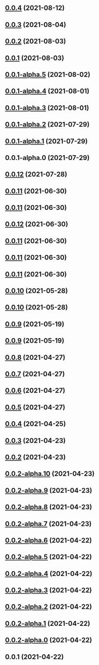 ## [0.0.4](https://new.github.com/yymzy/taro-plugin-sub/compare/v0.0.3...v0.0.4) (2021-08-12)

## [0.0.3](https://new.github.com/yymzy/taro-plugin-sub/compare/v0.0.2...v0.0.3) (2021-08-04)

## [0.0.2](https://new.github.com/yymzy/taro-plugin-sub/compare/v0.0.1...v0.0.2) (2021-08-03)

## [0.0.1](https://new.github.com/yymzy/taro-plugin-sub/compare/v0.0.1-alpha.5...v0.0.1) (2021-08-03)

## [0.0.1-alpha.5](https://new.github.com/yymzy/taro-plugin-sub/compare/v0.0.1-alpha.4...v0.0.1-alpha.5) (2021-08-02)

## [0.0.1-alpha.4](https://yymzy.github.com/yymzy/taro-plugin-sub/compare/v0.0.1-alpha.2...v0.0.1-alpha.4) (2021-08-01)

## [0.0.1-alpha.3](https://yymzy.github.com/yymzy/taro-plugin-sub/compare/v0.0.1-alpha.2...v0.0.1-alpha.3) (2021-08-01)

## [0.0.1-alpha.2](https://new.github.com/yymzy/taro-plugin-sub/compare/v0.0.1-alpha.1...v0.0.1-alpha.2) (2021-07-29)

## [0.0.1-alpha.1](https://new.github.com/yymzy/taro-plugin-sub/compare/v0.0.1-alpha.0...v0.0.1-alpha.1) (2021-07-29)

## 0.0.1-alpha.0 (2021-07-29)

## [0.0.12](https://new.github.com/yymzy/taro-plugin-build/compare/v0.0.11...v0.0.12) (2021-07-28)

## [0.0.11](https://new.github.com/yymzy/taro-plugin-build/compare/v0.0.10...v0.0.11) (2021-06-30)

## [0.0.11](https://new.github.com/yymzy/taro-plugin-build/compare/v0.0.10...v0.0.11) (2021-06-30)

## [0.0.12](https://new.github.com/yymzy/taro-plugin-build/compare/v0.0.10...v0.0.12) (2021-06-30)

## [0.0.11](https://new.github.com/yymzy/taro-plugin-build/compare/v0.0.10...v0.0.11) (2021-06-30)

## [0.0.11](https://new.github.com/yymzy/taro-plugin-build/compare/v0.0.10...v0.0.11) (2021-06-30)

## [0.0.11](https://new.github.com/yymzy/taro-plugin-build/compare/v0.0.10...v0.0.11) (2021-06-30)

## [0.0.10](https://new.github.com/yymzy/taro-plugin-build/compare/v0.0.9...v0.0.10) (2021-05-28)

## [0.0.10](https://new.github.com/yymzy/taro-plugin-build/compare/v0.0.9...v0.0.10) (2021-05-28)

## [0.0.9](https://new.github.com/yymzy/taro-plugin-build/compare/v0.0.8...v0.0.9) (2021-05-19)

## [0.0.9](https://new.github.com/yymzy/taro-plugin-build/compare/v0.0.8...v0.0.9) (2021-05-19)

## [0.0.8](https://new.github.com/yymzy/taro-plugin-build/compare/v0.0.7...v0.0.8) (2021-04-27)

## [0.0.7](https://new.github.com/yymzy/taro-plugin-build/compare/v0.0.6...v0.0.7) (2021-04-27)

## [0.0.6](https://new.github.com/yymzy/taro-plugin-build/compare/v0.0.5...v0.0.6) (2021-04-27)

## [0.0.5](https://new.github.com/yymzy/taro-plugin-build/compare/v0.0.4...v0.0.5) (2021-04-27)

## [0.0.4](https://new.github.com/yymzy/taro-plugin-build/compare/v0.0.3...v0.0.4) (2021-04-25)

## [0.0.3](https://new.github.com/yymzy/taro-plugin-build/compare/v0.0.2...v0.0.3) (2021-04-23)

## [0.0.2](https://new.github.com/yymzy/taro-plugin-build/compare/v0.0.2-alpha.10...v0.0.2) (2021-04-23)

## [0.0.2-alpha.10](https://new.github.com/yymzy/taro-plugin-build/compare/v0.0.2-alpha.9...v0.0.2-alpha.10) (2021-04-23)

## [0.0.2-alpha.9](https://new.github.com/yymzy/taro-plugin-build/compare/v0.0.2-alpha.8...v0.0.2-alpha.9) (2021-04-23)

## [0.0.2-alpha.8](https://new.github.com/yymzy/taro-plugin-build/compare/v0.0.2-alpha.7...v0.0.2-alpha.8) (2021-04-23)

## [0.0.2-alpha.7](https://new.github.com/yymzy/taro-plugin-build/compare/v0.0.2-alpha.6...v0.0.2-alpha.7) (2021-04-23)

## [0.0.2-alpha.6](https://new.github.com/yymzy/taro-plugin-build/compare/v0.0.2-alpha.5...v0.0.2-alpha.6) (2021-04-22)

## [0.0.2-alpha.5](https://new.github.com/yymzy/taro-plugin-build/compare/v0.0.2-alpha.4...v0.0.2-alpha.5) (2021-04-22)

## [0.0.2-alpha.4](https://new.github.com/yymzy/taro-plugin-build/compare/v0.0.2-alpha.3...v0.0.2-alpha.4) (2021-04-22)

## [0.0.2-alpha.3](https://new.github.com/yymzy/taro-plugin-build/compare/v0.0.2-alpha.2...v0.0.2-alpha.3) (2021-04-22)

## [0.0.2-alpha.2](https://new.github.com/yymzy/taro-plugin-build/compare/v0.0.2-alpha.0...v0.0.2-alpha.2) (2021-04-22)

## [0.0.2-alpha.1](https://new.github.com/yymzy/taro-plugin-build/compare/v0.0.2-alpha.0...v0.0.2-alpha.1) (2021-04-22)

## [0.0.2-alpha.0](https://new.github.com/yymzy/taro-plugin-build/compare/v0.0.1...v0.0.2-alpha.0) (2021-04-22)

## 0.0.1 (2021-04-22)
